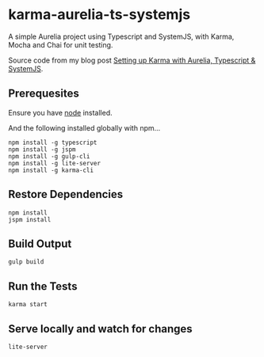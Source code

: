 # karma-aurelia-ts-systemjs
A simple Aurelia project using Typescript and SystemJS, with Karma, Mocha and Chai for unit testing.

Source code from my blog post [Setting up Karma with Aurelia, Typescript & SystemJS](https://amcn41r.github.io/blog/2017/04/29/karma-aurelia-ts-systemjs/).

## Prerequesites
Ensure you have [node](https://nodejs.org/en/download/) installed.

And the following installed globally with npm...
```
npm install -g typescript
npm install -g jspm
npm install -g gulp-cli
npm install -g lite-server
npm install -g karma-cli

```

## Restore Dependencies
```
npm install
jspm install
```

## Build Output
```
gulp build
```

## Run the Tests
```
karma start
```

## Serve locally and watch for changes
```
lite-server
```
